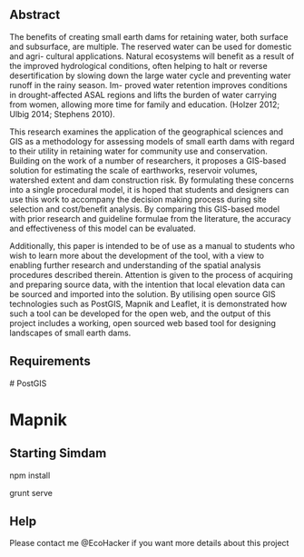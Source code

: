 Abstract
--------

The benefits of creating small earth dams for retaining water, both surface and
subsurface, are multiple. The reserved water can be used for domestic and agri-
cultural applications. Natural ecosystems will benefit as a result of the
improved hydrological conditions, often helping to halt or reverse
desertification by slowing down the large water cycle and preventing water
runoff in the rainy season. Im- proved water retention improves conditions in
drought-affected ASAL regions and lifts the burden of water carrying from
women, allowing more time for family and education. (Holzer 2012; Ulbig 2014;
Stephens 2010).

This research examines the application of the geographical sciences and GIS as
a methodology for assessing models of small earth dams with regard to their
utility in retaining water for community use and conservation. Building on the
work of a number of researchers, it proposes a GIS-based solution for
estimating the scale of earthworks, reservoir volumes, watershed extent and dam
construction risk. By formulating these concerns into a single procedural
model, it is hoped that students and designers can use this work to accompany
the decision making process during site selection and cost/benefit analysis. By
comparing this GIS-based model with prior research and guideline formulae from
the literature, the accuracy and effectiveness of this model can be evaluated.

Additionally, this paper is intended to be of use as a manual to students who
wish to learn more about the development of the tool, with a view to enabling
further research and understanding of the spatial analysis procedures described
therein. Attention is given to the process of acquiring and preparing source
data, with the intention that local elevation data can be sourced and imported
into the solution. By utilising open source GIS technologies such as PostGIS,
Mapnik and Leaflet, it is demonstrated how such a tool can be developed for the
open web, and the output of this project includes a working, open sourced web
based tool for designing landscapes of small earth dams.


Requirements
------------

# PostGIS
# Mapnik


Starting Simdam
---------------

npm install

grunt serve


Help
----

Please contact me @EcoHacker if you want more details about this project



